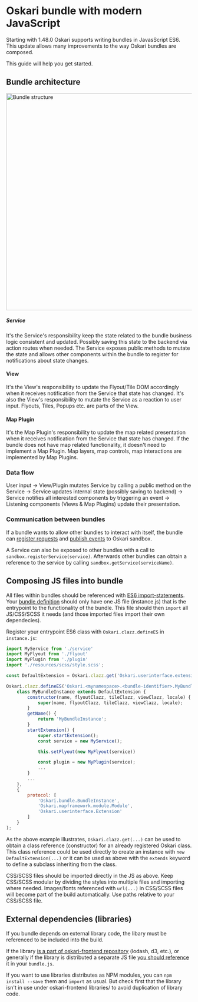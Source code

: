 # Oskari bundle with modern JavaScript

Starting with 1.48.0 Oskari supports writing bundles in JavasScript ES6. This update allows many improvements to the way Oskari bundles are composed.

This guide will help you get started.

## Bundle architecture

<img src="/images/architecture/bundle.png" alt="Bundle structure" width="590px" height="590px"/>

##### Service

It's the Service's responsibility keep the state related to the bundle business logic consistent and updated. Possibly saving this state to the backend via action routes when needed. The Service exposes public methods to mutate the state and allows other components within the bundle to register for notifications about state changes.

#### View

It's the View's responsibility to update the Flyout/Tile DOM accordingly when it receives notification from the Service that state has changed. It's also the View's responsibility to mutate the Service as a reaction to user input. Flyouts, Tiles, Popups etc. are parts of the View.

#### Map Plugin

It's the Map Plugin's responsibility to update the map related presentation when it receives notification from the Service that state has changed. If the bundle does not have map related functionality, it doesn't need to implement a Map Plugin. Map layers, map controls, map interactions are implemented by Map Plugins.

### Data flow

User input -> View/Plugin mutates Service by calling a public method on the Service -> Service updates internal state (possibly saving to backend) -> Service notifies all interested components by triggering an event -> Listening components (Views & Map Plugins) update their presentation.

### Communication between bundles

If a bundle wants to allow other bundles to interact with itself, the bundle can [register requests](/documentation/core-concepts/oskari-request) and [publish events](/documentation/core-concepts/oskari-event) to Oskari sandbox.

A Service can also be exposed to other bundles with a call to `sandbox.registerService(service)`. Afterwards other bundles can obtain a reference to the service by calling `sandbox.getService(serviceName)`.

## Composing JS files into bundle

All files within bundles should be referenced with [ES6 import-statements](https://developer.mozilla.org/en-US/docs/Web/JavaScript/Reference/Statements/import). Your [bundle definition](/guides/quick-start/sample-bundle-definition) should only have one JS file (instance.js) that is the entrypoint to the functionality of the bundle. This file should then `import` all JS/CSS/SCSS it needs (and those imported files import their own dependecies).

Register your entrypoint ES6 class with `Oskari.clazz.defineES` in `instance.js`:

```javascript
import MyService from './service'
import MyFlyout from './flyout'
import MyPlugin from './plugin'
import './resources/scss/style.scss';

const DefaultExtension = Oskari.clazz.get('Oskari.userinterface.extension.DefaultExtension');

Oskari.clazz.defineES('Oskari.<mynamespace>.<bundle-identifier>.MyBundleInstance',
    class MyBundleInstance extends DefaultExtension {
        constructor(name, flyoutClazz, tileClazz, viewClazz, locale) {
            super(name, flyoutClazz, tileClazz, viewClazz, locale);
        }
        getName() {
            return 'MyBundleInstance';
        }
        startExtension() {
            super.startExtension();
            const service = new MyService();

            this.setFlyout(new MyFlyout(service))

            const plugin = new MyPlugin(service);
            ...
        }
        ...
    },
    {
        protocol: [
            'Oskari.bundle.BundleInstance',
            'Oskari.mapframework.module.Module',
            'Oskari.userinterface.Extension'
        ]
    }
);

```

As the above example illustrates, `Oskari.clazz.get(...)` can be used to obtain a class reference (constructor) for an already registered Oskari class. This class reference could be used directly to create an instance with `new DefaultExtension(...)` or it can be used as above with the `extends` keyword to define a subclass inheriting from the class.

CSS/SCSS files should be imported directly in the JS as above. Keep CSS/SCSS modular by dividing the styles into multiple files and importing where needed. Images/fonts referenced with `url(...)` in CSS/SCSS files will become part of the build automatically. Use paths relative to your CSS/SCSS file.

## External dependencies (libraries)

If you bundle depends on external library code, the libary must be referenced to be included into the build.

If the library [is a part of oskari-frontend repository](/documentation/libraries) (lodash, d3, etc.), or generally if the library is distributed a separate JS file [you should reference](/documentation/development/adding-libraries) it in your `bundle.js`.

If you want to use libraries distributes as NPM modules, you can `npm install --save` them and `import` as usual. But check first that the library isn't in use under oskari-frontend libraries/ to avoid duplication of library code.
